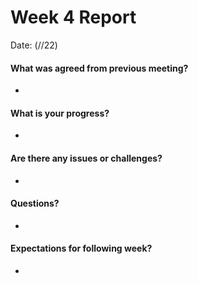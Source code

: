 # Week 4 Report
Date: (//22)

#### What was agreed from previous meeting?
- 

#### What is your progress?
-

#### Are there any issues or challenges?
-

#### Questions?
-

#### Expectations for following week?
-